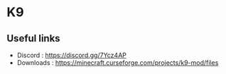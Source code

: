 # K9

## Useful links

- Discord : https://discord.gg/7Ycz4AP
- Downloads : https://minecraft.curseforge.com/projects/k9-mod/files
